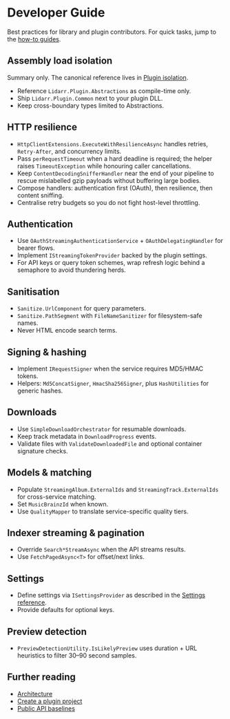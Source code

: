 # Developer Guide

Best practices for library and plugin contributors. For quick tasks, jump to the [how-to guides](../how-to/).

## Assembly load isolation
Summary only. The canonical reference lives in [Plugin isolation](../concepts/PLUGIN_ISOLATION.md).

- Reference `Lidarr.Plugin.Abstractions` as compile-time only.
- Ship `Lidarr.Plugin.Common` next to your plugin DLL.
- Keep cross-boundary types limited to Abstractions.

## HTTP resilience

- `HttpClientExtensions.ExecuteWithResilienceAsync` handles retries, `Retry-After`, and concurrency limits.
- Pass `perRequestTimeout` when a hard deadline is required; the helper raises `TimeoutException` while honouring caller cancellations.
- Keep `ContentDecodingSnifferHandler` near the end of your pipeline to rescue mislabelled gzip payloads without buffering large bodies.
- Compose handlers: authentication first (OAuth), then resilience, then content sniffing.
- Centralise retry budgets so you do not fight host-level throttling.

## Authentication

- Use `OAuthStreamingAuthenticationService` + `OAuthDelegatingHandler` for bearer flows.
- Implement `IStreamingTokenProvider` backed by the plugin settings.
- For API keys or query token schemes, wrap refresh logic behind a semaphore to avoid thundering herds.

## Sanitisation

- `Sanitize.UrlComponent` for query parameters.
- `Sanitize.PathSegment` with `FileNameSanitizer` for filesystem-safe names.
- Never HTML encode search terms.

## Signing & hashing

- Implement `IRequestSigner` when the service requires MD5/HMAC tokens.
- Helpers: `Md5ConcatSigner`, `HmacSha256Signer`, plus `HashUtilities` for generic hashes.

## Downloads

- Use `SimpleDownloadOrchestrator` for resumable downloads.
- Keep track metadata in `DownloadProgress` events.
- Validate files with `ValidateDownloadedFile` and optional container signature checks.

## Models & matching

- Populate `StreamingAlbum.ExternalIds` and `StreamingTrack.ExternalIds` for cross-service matching.
- Set `MusicBrainzId` when known.
- Use `QualityMapper` to translate service-specific quality tiers.

## Indexer streaming & pagination

- Override `Search*StreamAsync` when the API streams results.
- Use `FetchPagedAsync<T>` for offset/next links.

## Settings

- Define settings via `ISettingsProvider` as described in the [Settings reference](../reference/SETTINGS.md).
- Provide defaults for optional keys.

## Preview detection

- `PreviewDetectionUtility.IsLikelyPreview` uses duration + URL heuristics to filter 30–90 second samples.

## Further reading

- [Architecture](../concepts/ARCHITECTURE.md)
- [Create a plugin project](../how-to/CREATE_PLUGIN.md)
- [Public API baselines](../reference/PUBLIC_API_BASELINES.md)

